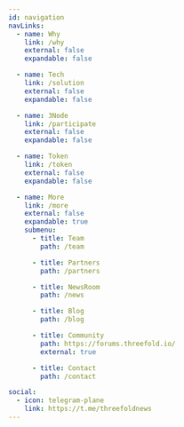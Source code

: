 ```yaml
---
id: navigation
navLinks:
  - name: Why
    link: /why
    external: false
    expandable: false

  - name: Tech
    link: /solution
    external: false
    expandable: false

  - name: 3Node
    link: /participate
    external: false
    expandable: false

  - name: Token
    link: /token
    external: false
    expandable: false

  - name: More
    link: /more
    external: false
    expandable: true
    submenu:
      - title: Team
        path: /team

      - title: Partners
        path: /partners

      - title: NewsRoom
        path: /news

      - title: Blog
        path: /blog

      - title: Community
        path: https://forums.threefold.io/
        external: true

      - title: Contact
        path: /contact

social:
  - icon: telegram-plane
    link: https://t.me/threefoldnews
---
```


<!--       - title: Future
        path: /future -->

<!--             submenu:
      - title: Solution
        path: /solution

      - title: Participate
        path: /participate

      - title: Token
        path: /token

      - title: Knowledge Base
        path: https://wiki.threefold.io/#/what_is_farming
        external: true -->

